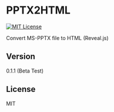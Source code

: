 PPTX2HTML
==========
[![MIT License][license-image]][license-url]

Convert MS-PPTX file to HTML (Reveal.js)

Version
----

0.1.1 (Beta Test)

License
----

MIT

[license-image]: http://img.shields.io/badge/license-MIT-blue.svg?style=flat
[license-url]: LICENSE
